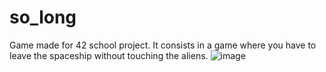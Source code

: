 # so_long
Game made for 42 school project.
It consists in a game where you have to leave the spaceship without touching the aliens.
![image](https://user-images.githubusercontent.com/82456124/177028897-6ab86847-478d-47bc-ba57-6f2110db0c06.png)
